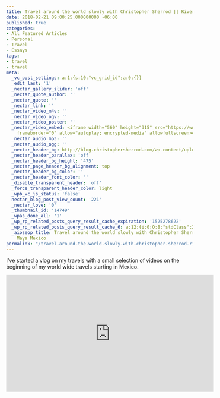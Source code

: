 ```yaml
---
title: Travel around the world slowly with Christopher Sherrod || Rivera Maya Mexico
date: 2018-02-21 09:00:25.000000000 -06:00
published: true
categories:
- All Featured Articles
- Personal
- Travel
- Essays
tags:
- travel
- travel
meta:
  _vc_post_settings: a:1:{s:10:"vc_grid_id";a:0:{}}
  _edit_last: '1'
  _nectar_gallery_slider: 'off'
  _nectar_quote_author: ''
  _nectar_quote: ''
  _nectar_link: ''
  _nectar_video_m4v: ''
  _nectar_video_ogv: ''
  _nectar_video_poster: ''
  _nectar_video_embed: <iframe width="560" height="315" src="https://www.youtube.com/embed/Fjrs3AiO6Do"
    frameborder="0" allow="autoplay; encrypted-media" allowfullscreen></iframe>
  _nectar_audio_mp3: ''
  _nectar_audio_ogg: ''
  _nectar_header_bg: http://blog.christophersherrod.com/wp-content/uploads/2018/04/IMG_9381-1.png
  _nectar_header_parallax: 'off'
  _nectar_header_bg_height: '475'
  _nectar_page_header_bg_alignment: top
  _nectar_header_bg_color: ''
  _nectar_header_font_color: ''
  _disable_transparent_header: 'off'
  _force_transparent_header_color: light
  _wpb_vc_js_status: 'false'
  nectar_blog_post_view_count: '221'
  _nectar_love: '0'
  _thumbnail_id: '14749'
  _wpas_done_all: '1'
  _wp_rp_related_posts_query_result_cache_expiration: '1525278622'
  _wp_rp_related_posts_query_result_cache_6: a:12:{i:0;O:8:"stdClass":2:{s:7:"post_id";s:4:"1356";s:5:"score";s:17:"64.58478292828997";}i:1;O:8:"stdClass":2:{s:7:"post_id";s:4:"1766";s:5:"score";s:17:"56.64041770583504";}i:2;O:8:"stdClass":2:{s:7:"post_id";s:3:"860";s:5:"score";s:17:"45.95866374305221";}i:3;O:8:"stdClass":2:{s:7:"post_id";s:4:"2297";s:5:"score";s:17:"44.73943455572484";}i:4;O:8:"stdClass":2:{s:7:"post_id";s:3:"746";s:5:"score";s:17:"44.73943455572484";}i:5;O:8:"stdClass":2:{s:7:"post_id";s:4:"4407";s:5:"score";s:18:"41.575356678478684";}i:6;O:8:"stdClass":2:{s:7:"post_id";s:4:"4419";s:5:"score";s:17:"40.20020440835156";}i:7;O:8:"stdClass":2:{s:7:"post_id";s:4:"4404";s:5:"score";s:17:"40.20020440835156";}i:8;O:8:"stdClass":2:{s:7:"post_id";s:4:"4410";s:5:"score";s:17:"38.10826729788004";}i:9;O:8:"stdClass":2:{s:7:"post_id";s:4:"4416";s:5:"score";s:18:"34.944189420633876";}i:10;O:8:"stdClass":2:{s:7:"post_id";s:4:"4437";s:5:"score";s:17:"33.56903715050675";}i:11;O:8:"stdClass":2:{s:7:"post_id";s:4:"4418";s:5:"score";s:17:"33.56903715050675";}}
  _aioseop_title: Travel around the world slowly with Christopher Sherrod || Rivera
    Maya Mexico
permalink: "/travel-around-the-world-slowly-with-christopher-sherrod-rivera-maya-mexico/"
---
```

<p>I've started a vlog on my travels with a small selection of videos on the beginning of my world wide travels starting in Mexico.</p>
<p><iframe src="https://www.youtube.com/embed/Fjrs3AiO6Do" width="560" height="315" frameborder="0" allowfullscreen="allowfullscreen"></iframe></p>

